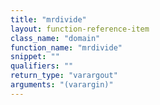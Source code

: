 ```yaml
---
title: "mrdivide"
layout: function-reference-item
class_name: "domain"
function_name: "mrdivide"
snippet: ""
qualifiers: ""
return_type: "varargout"
arguments: "(varargin)"
---
```


<pre class="help-text"></pre>